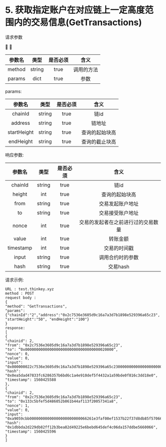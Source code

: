# 5. 获取指定账户在对应链上一定高度范围内的交易信息(GetTransactions)

请求参数

:tada: :100:
           
| 参数名 | 类型 | 是否必须| 含义 |
| :------:| :------: | :------: | :------: |
| method | string | true | 调用的方法 |
| params | dict | true | 参数 |
  
params:
           
| 参数名 | 类型 | 是否必须| 含义 |
| :------:| :------: | :------: | :------: |
| chainId | string | true | 链id |
| address | string | true | 链地址 |
| startHeight | string | true | 查询的起始块高 |
| endHeight | string | true | 查询的截止块高 |


响应参数:
           
| 参数名 | 类型 | 是否必须| 含义 |
| :------:| :------: | :------: | :------: |
| chainId | string | true | 链id |
| height | int | true | 查询的起始块高 |
| from | string | true | 交易发起账户地址 |
| to | string | true | 交易接受账户地址 |
| nonce | int | true | 交易的发起者在之前进行过的交易数量 |
| value | int | true | 转账金额 |
| timestamp | int | true | 交易的时间戳 |
| input | string | true | 调用合约时的参数 |
| hash | string | true | 交易hash |


请求示例:
```
URL : test.thinkey.xyz
method : POST
request body :
{
"method": "GetTransactions",
"params": {"chainId":"2","address":"0x2c7536e3605d9c16a7a3d7b1898e529396a65c23", "startHeight":"50", "endHeight":"100"}
}
response:
[
{
"chainid": 2,
"from": "0x2c7536e3605d9c16a7a3d7b1898e529396a65c23",
"to": “0x0000000000000000000000000000000000020000”,
"nonce": 0,
"value": 0,
"input": "0x000000022c7536e3605d9c16a7a3d7b1898e529396a65c230000000000000000000000034fa1c4e6182b6b7f3bca273390cf587b50b4731100000000000456440101",
"hash": "0x0ea5dad47833fc6286357b6bd6c1a4e910def5f4432a1a59bde0f816c3dd18e0",
"timestamp": 1560425588
},
{
"chainid": 2,
"from": "0x2c7536e3605d9c16a7a3d7b1898e529396a65c23",
"to": "0x133c5bfef5d486052b061b44af113f20057341a8",
"nonce": 1,
"value": 0,
"input": "0xa9059cbb00000000000000000000000066261e3faf00ef1537b22f37d8db85f57066f58f0000000000000000000000000000000000000000000000000000000000004e20",
"hash": "0x1dbbda2d229db82ff12b3bea82d49225e6bebd645def4c06da157ddbe5660066",
"timestamp": 1560425596
}
]
```